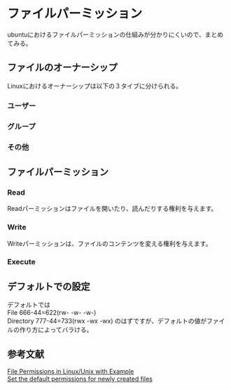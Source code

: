 # ファイルパーミッション
ubuntuにおけるファイルパーミッションの仕組みが分かりにくいので、まとめてみる。
## ファイルのオーナーシップ
Linuxにおけるオーナーシップは以下の３タイブに分けられる。
### ユーザー

### グループ

### その他

## ファイルパーミッション
### Read
Readパーミッションはファイルを開いたり、読んだりする権利を与えます。
### Write
Writeパーミッションは、ファイルのコンテンツを変える権利を与えます。
### Execute

<!--
## ファイルマネージャーでの取扱い 
ファイルマネージャーでの取扱いはファイルかフォルダーかによって変わってくる。

### ファイルの場合
ファイルにおいて、プログラムとして実行可能かはチェックポックスで一括して設定するので、以下では省略する。  
Read-only=r-  
Read and write=rw  
None=--

### フォルダーの場合
List files only=r--  
Access files=r-x  
Create and delete files=rwx  
None=---
-->

## デフォルトでの設定
デフォルトでは  
File 666-44=622(rw- -w- -w-)  
Directory 777-44=733(rwx -wx -wx)
のはずですが、デフォルトの値がファイルの作り方によってバラける。

## 参考文献
[File Permissions in Linux/Unix with Example](https://www.guru99.com/file-permissions.html)  
[Set the default permissions for newly created files](https://geek-university.com/linux/set-the-default-permissions-for-newly-created-files/)


